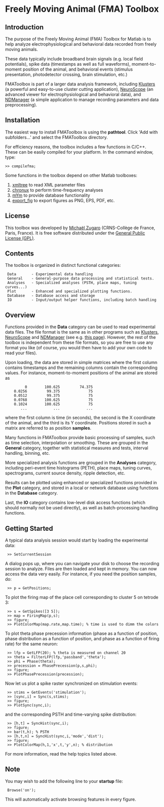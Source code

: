 # Freely Moving Animal (FMA) Toolbox

## Introduction

The purpose of the Freely Moving Animal (FMA) Toolbox for Matlab is to help analyze electrophysiological and behavioral data recorded from freely moving animals.

These data typically include broadband brain signals (e.g. local field potentials), spike data (timestamps as well as full waveforms), moment-to-moment position of the animal, and behavioral events (stimulus presentation, photodetector crossing, brain stimulation, etc.)

FMAToolbox is part of a larger data analysis framework, including [Klusters](http://neurosuite.sourceforge.net) (a powerful and easy-to-use cluster cutting application), [NeuroScope](http://neurosuite.sourceforge.net) (an advanced viewer for electrophysiological and behavioral data), and [NDManager](http://neurosuite.sourceforge.net) (a simple application to manage recording parameters and data preprocessing).

## Installation

The easiest way to install FMAToolbox is using the **pathtool**. Click 'Add with subfolders...' and select the FMAToolbox directory.

For efficiency reasons, the toolbox includes a few functions in C/C++. These can be easily compiled for your platform. In the command window, type:

    >> compilefma;

Some functions in the toolbox depend on other Matlab toolboxes:

1. [xmltree](http://www.artefact.tk/software/matlab/xml) to read XML parameter files
1. [chronux](http://www.chronux.org) to perform time-frequency analyses
1. [mYm](http://sourceforge.net/projects/mym) to provide database functionality
1. [export_fig](http://sites.google.com/site/oliverwoodford/software/export_fig) to export figures as PNG, EPS, PDF, etc.

## License

This toolbox was developed by [Michaël Zugaro](http://zugarolab.net) (CRNS-Collège de France, Paris, France). It is free software distributed under the [General Public License (GPL)](http://www.gnu.org/licenses/gpl.html).

## Contents

The toolbox is organized in distinct functional categories:

     Data       - Experimental data handling
     General    - General-purpose data processing and statistical tests.
     Analyses   - Specialized analyses (PSTH, place maps, tuning curves...)
     Plot       - Enhanced and specialized plotting functions.
     Database   - Database access and storage
     IO         - Input/output helper functions, including batch handling

## Overview

Functions provided in the **Data** category can be used to read experimental data files. The file format is the same as in other programs such as [Klusters](http://neurosuite.sourceforge.net), [NeuroScope](http://neurosuite.sourceforge.net) and [NDManager](http://neurosuite.sourceforge.net) (see e.g. [this page](http://neurosuite.sourceforge.net/formats.html)). However, the rest of the toolbox is independent from these file formats, so you are free to use any format you like (of course, you would then have to add your own code to read your files).

Upon loading, the data are stored in simple matrices where the first column contains timestamps and the remaining columns contain the corresponding values. For instance, moment-to-moment positions of the animal are stored as

             0        100.625         74.375
        0.0256         99.375             75
        0.0512         99.375             75
        0.0768        100.625             75
        0.1024        100.625             75
           ...            ...            ...

where the first column is time (in seconds), the second is the X coordinate of the animal, and the third is its Y coordinate. Positions stored in such a matrix are referred to as position **samples**.

Many functions in FMAToolbox provide basic processing of samples, such as time selection, interpolation or smoothing. These are grouped in the **General** category, together with statistical measures and tests, interval handling, binning, etc.

More specialized analysis functions are grouped in the **Analyses** category, including peri-event time histograms (PETH), place maps, tuning curves, spectrograms, current source density, ripple detection, etc.

Results can be plotted using enhanced or specialized functions provided in the **Plot** category, and stored in a local or network database using functions in the **Database** category.

Last, the **IO** category contains low-level disk access functions (which should normally not be used directly), as well as batch-processing handling functions.

## Getting Started

A typical data analysis session would start by loading the experimental data:

     >> SetCurrentSession

A dialog pops up, where you can navigate your disk to choose the recording session to analyze. Files are then loaded and kept in memory. You can now access the data very easily. For instance, if you need the position samples, do:

     >> p = GetPositions;

To plot the firing map of the place cell corresponding to cluster 5 on tetrode 3:

     >> s = GetSpikes([3 5]);
     >> map = FiringMap(p,s);
     >> figure;
     >> PlotColorMap(map.rate,map.time); % time is used to dimm the colors

To plot theta phase precession information (phase as a function of position, phase distribution as a function of position, and phase as a function of firing rate) for the same neuron:

     >> lfp = GetLFP(20); % theta is measured on channel 20
     >> theta = FilterLFP(lfp,'passband','theta');
     >> phi = Phase(theta);
     >> precession = PhasePrecession(p,s,phi);
     >> figure;
     >> PlotPhasePrecession(precession);

Now let us plot a spike raster synchronized on stimulation events:

     >> stims = GetEvents('stimulation');
     >> [sync,i] = Sync(s,stims);
     >> figure;
     >> PlotSync(sync,i);

and the corresponding PSTH and time-varying spike distribution:

     >> [h,t] = SyncHist(sync,i);
     >> figure;
     >> bar(t,h); % PSTH
     >> [h,t,n] = SyncHist(sync,i,'mode','dist');
     >> figure;
     >> PlotColorMap(h,1,'x',t,'y',n); % distribution

For more information, read the help topics listed above.

## Note

You may wish to add the following line to your **startup** file:

     Browse('on');

This will automatically activate browsing features in every figure.
